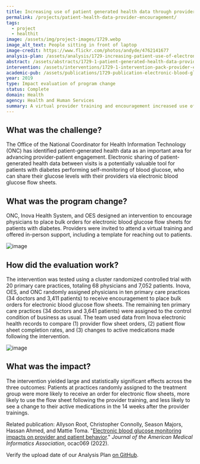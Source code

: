 ```yaml
---
title: Increasing use of patient generated health data through provider encouragement
permalink: /projects/patient-health-data-provider-encouragement/
tags: 
  - project
  - healthit
image: /assets/img/project-images/1729.webp
image_alt_text: People sitting in front of laptop
image-credit: https://www.flickr.com/photos/andyde/4762141677
analysis-plan: /assets/analysis/1729-increasing-patient-use-of-electronic-health-records.pdf
abstract: /assets/abstracts/1729-1-patient-generated-health-data-provider-encouragement.pdf
intervention: /assets/interventions/1729-1-intervention-pack-provider-encouragement.pdf
academic-pub: /assets/publications/1729-publication-electronic-blood-glucose-monitoring-impacts-on-provider-and-patient-behavior.pdf
year: 2019
type: Impact evaluation of program change
status: Complete
domain: Health
agency: Health and Human Services
summary: A virtual provider training and encouragement increased use of electronic blood glucose flow sheets
---
```

## What was the challenge?

The Office of the National Coordinator for Health Information Technology (ONC) has identified patient-generated health data as an important area for advancing provider-patient engagement. Electronic sharing of patient-generated health data between visits is a potentially valuable tool for patients with diabetes performing self-monitoring of blood glucose, who can share their glucose levels with their providers via electronic blood glucose flow sheets.

## What was the program change?

ONC, Inova Health System, and OES designed an intervention to encourage physicians to place bulk orders for electronic blood glucose flow sheets for patients with diabetes. Providers were invited to attend a virtual training and offered in-person support, including a template for reaching out to patients.

![image]({{site.baseurl}}/assets/img/project-images/1729-intervention-group.webp)

## How did the evaluation work?

The intervention was tested using a cluster randomized controlled trial with 20 primary care practices, totaling 68 physicians and 7,052 patients. Inova, OES, and ONC randomly assigned physicians in ten primary care practices (34 doctors and 3,411 patients) to receive encouragement to place bulk orders for electronic blood glucose flow sheets. The remaining ten primary care practices (34 doctors and 3,641 patients) were assigned to the control condition of business as usual. The team used data from Inova electronic health records to compare (1) provider flow sheet orders, (2) patient flow sheet completion rates, and (3) changes to active medications made following the intervention.

![image]({{site.baseurl}}/assets/img/project-images/1729-1-graph.webp)

## What was the impact?

The intervention yielded large and statistically significant effects across the three outcomes: Patients at practices randomly assigned to the treatment group were more likely to receive an order for electronic flow sheets, more likely to use the flow sheet following the provider training, and less likely to see a change to their active medications in the 14 weeks after the provider trainings.

Related publication:
Allyson Root, Christopher Connolly, Season Majors, Hassan Ahmed, and Mattie Toma. "<a href="https://academic.oup.com/jamia/advance-article/doi/10.1093/jamia/ocac069/6587354?login=true" target="_blank">Electronic blood glucose monitoring impacts on provider and patient behavior</a>." *Journal of the American Medical Informatics Association*, ocac069 (2022).

Verify the upload date of our Analysis Plan <a href="https://github.com/gsa-oes/office-of-evaluation-sciences/commits/master/assets/analysis/1729-increasing-patient-use-of-electronic-health-records.pdf">on GitHub</a>.
